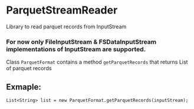 # ParquetStreamReader
Library to read parquet records from InputStream

### For now only FileInputStream & FSDataInputStream implementations of InputStream are supported.

Class ```ParquetFormat``` contains a method ```getParquetRecords``` that returns List<String> of parquet records


## Exmaple: 
```List<String> list = new ParquetFormat.getParquetRecords(inputStream);```

